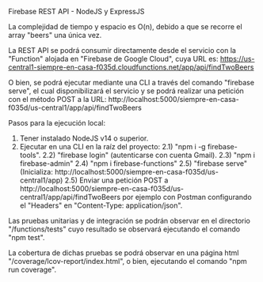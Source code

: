 Firebase REST API - NodeJS y ExpressJS

La complejidad de tiempo y espacio es O(n), debido a que se recorre el array "beers" una única vez.

La REST API se podrá consumir directamente desde el servicio con la "Function" alojada en "Firebase de Google Cloud", cuya URL es: https://us-central1-siempre-en-casa-f035d.cloudfunctions.net/app/api/findTwoBeers

O bien, se podrá ejecutar mediante una CLI a través del comando "firebase serve", el cual disponibilizará el servicio y se podrá realizar una petición con el método POST a la URL: http://localhost:5000/siempre-en-casa-f035d/us-central1/app/api/findTwoBeers 

Pasos para la ejecución local:
1) Tener instalado NodeJS v14 o superior.
2) Ejecutar en una CLI en la raíz del proyecto:
	2.1) "npm i -g firebase-tools".
	2.2) "firebase login" (autenticarse con cuenta Gmail).
	2.3) "npm i firebase-admin"
	2.4) "npm i firebase-functions"
	2.5) "firebase serve" (Inicializa: http://localhost:5000/siempre-en-casa-f035d/us-central1/app)
	2.5) Enviar una petición POST a http://localhost:5000/siempre-en-casa-f035d/us-central1/app/api/findTwoBeers por ejemplo con Postman configurando el "Headers" en "Content-Type: application/json".

Las pruebas unitarias y de integración se podrán observar en el directorio "/functions/tests" cuyo resultado se observará ejecutando el comando "npm test".

La cobertura de dichas pruebas se podrá observar en una página html "/coverage/lcov-report/index.html", o bien, ejecutando el comando "npm run coverage".



